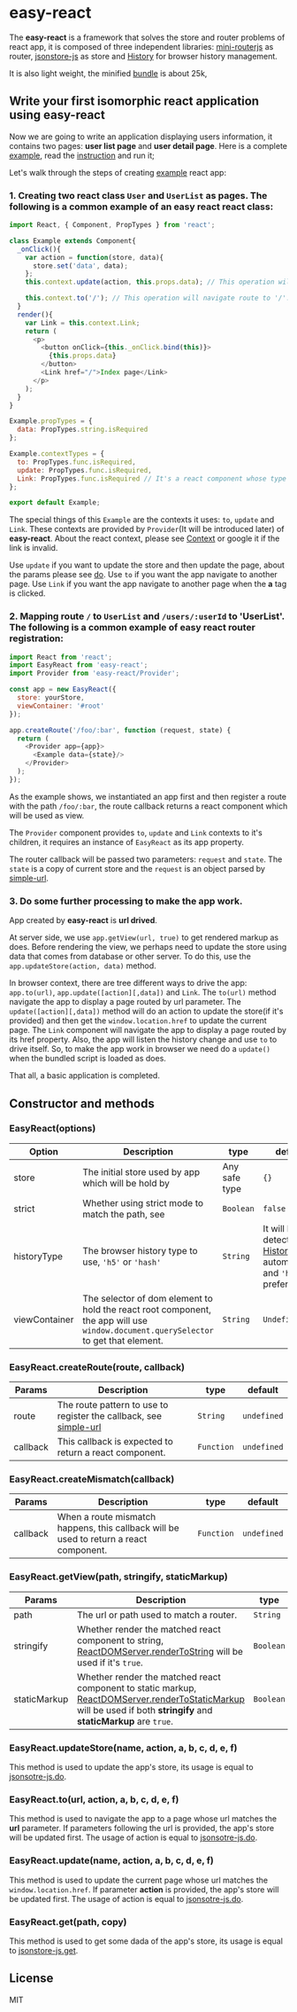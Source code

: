 # easy-react

The **easy-react** is a framework that solves the store and router problems of react app, it is composed of three independent libraries:
[mini-routerjs](https://github.com/Jimmy-YMJ/mini-routerjs) as router, [jsonstore-js](https://github.com/Jimmy-YMJ/jsonstore-js) as store and
[History](https://github.com/Jimmy-YMJ/easy-react/blob/master/src/lib/History.js) for browser history management.

It is also light weight, the minified [bundle]() is about 25k,

## Write your first isomorphic react application using **easy-react**
Now we are going to write an application displaying users information, it contains two pages: **user list page** and **user detail page**.
Here is a complete [example](), read the [instruction]() and run it;

Let's walk through the steps of creating [example]() react app:

### 1. Creating two react class `User` and `UserList` as pages. The following is a common example of an **easy react** react class:
```javascript
import React, { Component, PropTypes } from 'react';

class Example extends Component{
  _onClick(){
    var action = function(store, data){
      store.set('data', data);
    };
    this.context.update(action, this.props.data); // This operation will change the app store and update the current page.

    this.context.to('/'); // This operation will navigate route to '/'.
  }
  render(){
    var Link = this.context.Link;
    return (
      <p>
        <button onClick={this._onClick.bind(this)}>
          {this.props.data}
        </button>
        <Link href="/">Index page</Link>
      </p>
    );
  }
}

Example.propTypes = {
  data: PropTypes.string.isRequired
};

Example.contextTypes = {
  to: PropTypes.func.isRequired,
  update: PropTypes.func.isRequired,
  Link: PropTypes.func.isRequired // It's a react component whose type is function.
};

export default Example;
```
The special things of this `Example` are the contexts it uses: `to`, `update` and `Link`. These contexts are provided by `Provider`(It will be introduced later) of **easy-react**.
About the react context, please see [Context](https://facebook.github.io/react/docs/context.html) or google it if the link is invalid.

Use `update` if you want to update the store and then update the page, about the params please see [do](https://github.com/Jimmy-YMJ/jsonstore-js/blob/master/docs/DO.md).
Use `to` if you want the app navigate to another page.
Use `Link` if you want the app navigate to another page when the **a** tag is clicked.

### 2. Mapping route `/` to `UserList` and `/users/:userId` to 'UserList'. The following is a common example of **easy react** router registration:
```javascript
import React from 'react';
import EasyReact from 'easy-react';
import Provider from 'easy-react/Provider';

const app = new EasyReact({
  store: yourStore,
  viewContainer: '#root'
});

app.createRoute('/foo/:bar', function (request, state) {
  return (
    <Provider app={app}>
      <Example data={state}/>
    </Provider>
  );
});
```
As the example shows, we instantiated an app first and then register a route with the path `/foo/:bar`, the route callback returns a react component which will be used as view.

The `Provider` component provides `to`, `update` and `Link` contexts to it's children, it requires an instance of `EasyReact` as its app property.

The router callback will be passed two parameters: `request` and `state`. The `state` is a copy of current store and the `request` is an object parsed by [simple-url](https://github.com/Jimmy-YMJ/simple-url).


### 3. Do some further processing to make the app work.
App created by **easy-react** is **url drived**.

At server side, we use `app.getView(url, true)` to get rendered markup as []() does.
Before rendering the view, we perhaps need to update the store using data that comes from database or other server. To do this, use the `app.updateStore(action, data)` method.

In browser context, there are tree different ways to drive the app: `app.to(url)`, `app.update([action][,data])` and `Link`.
The `to(url)` method navigate the app to display a page routed by url parameter.
The `update([action][,data])` method will do an action to update the store(if it's provided) and then get the `window.location.href` to update the current page.
The `Link` component will navigate the app to display a page routed by its href property.
Also, the app will listen the history change and use `to` to drive itself. So, to make the app work in browser we need do a `update()` when the bundled script is loaded as []() does.

That all, a basic application is completed.

## Constructor and methods

### EasyReact(options)

| **Option** | **Description** | **type** | **default** |
| --- | --- | --- | --- |
| store | The initial store used by app which will be hold by []() | Any safe type | `{}` |
| strict | Whether using strict mode to match the path, see []() |`Boolean` | `false` |
| historyType | The browser history type to use, `'h5'` or `'hash'` | `String` | It will be detected by [History]() automatically and `'h5'` is preferred. |
| viewContainer | The selector of dom element to hold the react root component, the app will use `window.document.querySelector` to get that element. | `String`| `Undefined` |

### EasyReact.createRoute(route, callback)

| **Params** | **Description** | **type** | **default** |
| --- | --- | --- | --- |
| route | The route pattern to use to register the callback, see [simple-url](https://github.com/Jimmy-YMJ/mini-routerjs#routercreateroute-callback-strict) | `String` | `undefined` |
| callback | This callback is expected to return a react component. | `Function` | `undefined` |


### EasyReact.createMismatch(callback)

| **Params** | **Description** | **type** | **default** |
| --- | --- | --- | --- |
| callback | When a route mismatch happens, this callback will be used to return a react component. | `Function` | `undefined` |


### EasyReact.getView(path, stringify, staticMarkup)

| **Params** | **Description** | **type** | **default** |
| --- | --- | --- | --- |
| path | The url or path used to match a router. | `String` | `undefined` |
| stringify | Whether render the matched react component to string, [ReactDOMServer.renderToString](https://facebook.github.io/react/docs/react-dom-server.html#rendertostring) will be used if it's `true`. | `Boolean` | `false` |
| staticMarkup | Whether render the matched react component to static markup, [ReactDOMServer.renderToStaticMarkup](https://facebook.github.io/react/docs/react-dom-server.html#rendertostaticmarkup) will be used if both **stringify** and **staticMarkup** are `true`. | `Boolean` | `false` |


### EasyReact.updateStore(name, action, a, b, c, d, e, f)
This method is used to update the app's store, its usage is equal to [jsonsotre-js.do](https://github.com/Jimmy-YMJ/jsonstore-js/blob/master/docs/DO.md).


### EasyReact.to(url, action, a, b, c, d, e, f)
This method is used to navigate the app to a page whose url matches the **url** parameter.
If parameters following the url is provided, the app's store will be updated first.
The usage of action is equal to [jsonsotre-js.do](https://github.com/Jimmy-YMJ/jsonstore-js/blob/master/docs/DO.md).

### EasyReact.update(name, action, a, b, c, d, e, f)
This method is used to update the current page whose url matches the `window.location.href`.
If parameter **action** is provided, the app's store will be updated first.
The usage of action is equal to [jsonsotre-js.do](https://github.com/Jimmy-YMJ/jsonstore-js/blob/master/docs/DO.md).

### EasyReact.get(path, copy)
This method is used to get some dada of the app's store, its usage is equal to [jsonstore-js.get](https://github.com/Jimmy-YMJ/jsonstore-js/blob/master/docs/GET.md).

## License
MIT
